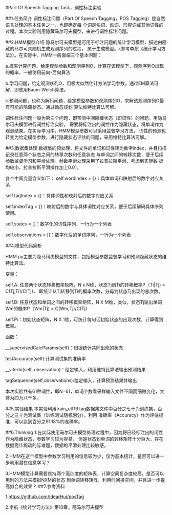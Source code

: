 #Part Of Speech Tagging Task，词性标注实验

##1.任务简介
词性标注问题（Part Of Speech Tagging，POS Tagging）是自然语言处理的基本任务之一，也即确定每
个词是名词、动词、形容词或其他词性的过程。本次实验利用隐藏马尔可夫模型，来进行词性标注问题。

##2.HMM模型介绍
隐马尔可夫模型是可用于标注问题的统计学习模型，描述由隐藏的马尔可夫随机生成观测序列的过程，
属于生成模型。（参考李航《统计学习方法》）。在实际中，HMM一般面临三个基本问题：

a.概率计算问题，给定模型参数和观测序列O，计算在该模型下，观测序列O出现的概率，一般使用前向-后向算法

b.学习问题，给定观测序列O，用极大似然估计方法学习参数，通过EM算法可解，即使用Baum-Welch算法。

c.预测问题，也称为解码问题，给定模型参数和观测序列O，求解该观测序列O最有可能的隐藏状态。通过动态规划
算法维特比算法可解。

词性标注问题一般为第三个问题，即预测中间隐藏状态（即词性）的问题。用隐马尔可夫模型进行词性标注实验，
需要将标注出的词性作为隐藏状态，将单词作为观测结果。在实际学习中，HMM模型参数可以采用监督学习方法，
词性的预测也转变为给定模型参数，进行隐藏状态评估的问题，采用维特比算法可解。

##3.数据集处理
数据集的预处理，将文件的单词和词性转为数字index，并且扫描记录任意两个状态之间的转移次数和任意状态
与单词之间的转移次数，便于后续参数监督学习和平滑处理。参数平滑处理采用了拉普拉斯平滑，考虑到实际数
据均较小，拉普拉斯平滑操作加上0.01。

各个中间变量含义如下：
self.wordIndex = {}：具体单词和映射后的数字对应关系

self.tagIndex = {}：具体词性和映射后的数字对应关系
        
self.indexTag = {}：映射后的数字与具体词性对应关系，便于后续解码具体序列使用。

self.states = []：数字化的词性序列，一行为一个列表
        
self.observations = []：数字化后的单词序列，一行为一个列表


##4.模型代码简析

HMM.py主要为隐马科夫模型的文件，包括模型参数监督学习和预测隐藏状态的维特比算法。

变量：

self.A: 任意两个状态转移概率矩阵，N x N维，状态Tj到Ti的转移概率P（Ti|Tj) = C(Tj,Ti)/C(Tj)，
即统计从Tj转移到Ti的概率次数，分母为状态Tj出现的总次数。

self.B: 任意状态和单词之间的转移概率矩阵，N X M维，类似，状态Tj输出单词Wm的概率P（Wm|Tj) = C(Wm,Tj)/C(Tj)

self.Pi：初始状态矩阵，N X 1维，可统计每句话初始状态的出现次数，计算得到概率。

函数：

__supervisedCalcParams(self)：根据统计共同出现的状态

testAccuracy(self):计算测试集的准确率

__viterbi(self, observation)：给定输入，利用维特比算法输出预测结果

tagSequence(self,observations):给定输入，计算预测结果并输出

本次实验共有61种词性，即N=61，单词个数看采样输入文件不同而细微变化，大体为四万八千多。

##5.实验结果
本实验利用train_utf16.tag数据集文件中百分之七十为训练集，百分之三十为测试集（训练测试随机划分），利用
准确率（Accuracy）作为评估标准，可以达到百分之91.18%的准确率。

##6.Thinking
1.在实际使用马尔可夫模型处理过程中，因为将已经标注出的词性作为隐藏状态，参数学习较为容易，
但是状态到单词的转移矩阵十分巨大，存在数据高纬稀疏的际难题，数据的平滑处理比较敏感。

2.HMM在这个模型中参数学习利用的信息较为少，仅为基本统计，是否可以进一步利用潜在信息学习？

3.HMM模型计算需要维持两个高纬度的矩阵表，计算空间复杂度较高，是否可以用别的方法来模拟NXM的状态
到单词转移矩阵，利用时间换空间，并且进一步提高拟合的效果？
##7.参考资料

1.https://github.com/IdearHui/posTag

2.李航《统计学习方法》第10章，隐马尔可夫模型